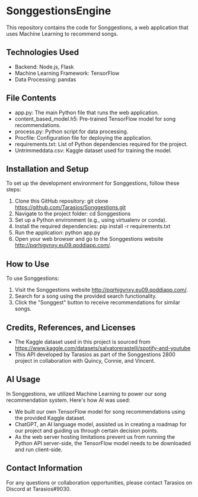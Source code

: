# SonggestionsEngine
This repository contains the code for Songgestions, a web application that uses Machine Learning to recommend songs.

## Technologies Used
* Backend: Node.js, Flask
* Machine Learning Framework: TensorFlow
* Data Processing: pandas

## File Contents
* app.py: The main Python file that runs the web application.
* content_based_model.h5: Pre-trained TensorFlow model for song recommendations.
* process.py: Python script for data processing.
* Procfile: Configuration file for deploying the application.
* requirements.txt: List of Python dependencies required for the project.
* Untrimmeddata.csv: Kaggle dataset used for training the model.

## Installation and Setup
To set up the development environment for Songgestions, follow these steps:

1. Clone this GitHub repository: git clone https://github.com/Tarasios/Songgestions.git
2. Navigate to the project folder: cd Songgestions
3. Set up a Python environment (e.g., using virtualenv or conda).
4. Install the required dependencies: pip install -r requirements.txt
5. Run the application: python app.py
6. Open your web browser and go to the Songgestions website http://pqrhigvnxy.eu09.qoddiapp.com/.

## How to Use
To use Songgestions:

1. Visit the Songgestions website http://pqrhigvnxy.eu09.qoddiapp.com/.
2. Search for a song using the provided search functionality.
3. Click the "Songgest" button to receive recommendations for similar songs.

## Credits, References, and Licenses
* The Kaggle dataset used in this project is sourced from https://www.kaggle.com/datasets/salvatorerastelli/spotify-and-youtube
* This API developed by Tarasios as part of the Songgestions 2800 project in collaboration with Quincy, Connie, and Vincent.

## AI Usage
In Songgestions, we utilized Machine Learning to power our song recommendation system. Here's how AI was used:

* We built our own TensorFlow model for song recommendations using the provided Kaggle dataset.
* ChatGPT, an AI language model, assisted us in creating a roadmap for our project and guiding us through certain decision points.
* As the web server hosting limitations prevent us from running the Python API server-side, the TensorFlow model needs to be downloaded and run client-side.

## Contact Information
For any questions or collaboration opportunities, please contact Tarasios on Discord at Tarasios#9030.
